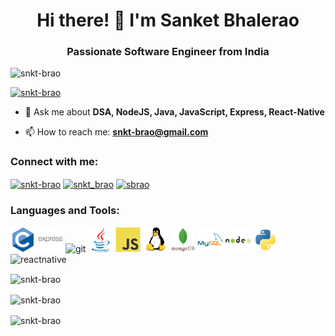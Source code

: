 <h1 align="center">Hi there! 👋 I'm Sanket Bhalerao</h1>
<h3 align="center">Passionate Software Engineer from India</h3>

<p align="left"> <img src="https://komarev.com/ghpvc/?username=snkt-brao&label=Profile%20views&color=0e75b6&style=flat" alt="snkt-brao" /> </p>

<p align="left"> <a href="https://github.com/ryo-ma/github-profile-trophy"><img src="https://github-profile-trophy.vercel.app/?username=snkt-brao" alt="snkt-brao" /></a> </p>

- 💬 Ask me about **DSA, NodeJS, Java, JavaScript, Express, React-Native**

- 📫 How to reach me: **snkt-brao@gmail.com**

<h3 align="left">Connect with me:</h3>
<p align="left">
  <a href="https://linkedin.com/in/snkt-brao" target="_blank"><img align="center" src="https://raw.githubusercontent.com/rahuldkjain/github-profile-readme-generator/master/src/images/icons/Social/linked-in-alt.svg" alt="snkt-brao" height="30" width="40" /></a>
  <a href="https://instagram.com/snkt_brao" target="_blank"><img align="center" src="https://raw.githubusercontent.com/rahuldkjain/github-profile-readme-generator/master/src/images/icons/Social/instagram.svg" alt="snkt_brao" height="30" width="40" /></a>
  <a href="https://www.leetcode.com/sbrao" target="_blank"><img align="center" src="https://raw.githubusercontent.com/rahuldkjain/github-profile-readme-generator/master/src/images/icons/Social/leet-code.svg" alt="sbrao" height="30" width="40" /></a>
</p>

<h3 align="left">Languages and Tools:</h3>
<p align="left">
  <img src="https://raw.githubusercontent.com/devicons/devicon/master/icons/c/c-original.svg" alt="c" width="40" height="40"/>
  <img src="https://raw.githubusercontent.com/devicons/devicon/master/icons/express/express-original-wordmark.svg" alt="express" width="40" height="40"/>
  <img src="https://www.vectorlogo.zone/logos/git-scm/git-scm-icon.svg" alt="git" width="40" height="40"/>
  <img src="https://raw.githubusercontent.com/devicons/devicon/master/icons/java/java-original.svg" alt="java" width="40" height="40"/>
  <img src="https://raw.githubusercontent.com/devicons/devicon/master/icons/javascript/javascript-original.svg" alt="javascript" width="40" height="40"/>
  <img src="https://raw.githubusercontent.com/devicons/devicon/master/icons/linux/linux-original.svg" alt="linux" width="40" height="40"/>
  <img src="https://raw.githubusercontent.com/devicons/devicon/master/icons/mongodb/mongodb-original-wordmark.svg" alt="mongodb" width="40" height="40"/>
  <img src="https://raw.githubusercontent.com/devicons/devicon/master/icons/mysql/mysql-original-wordmark.svg" alt="mysql" width="40" height="40"/>
  <img src="https://raw.githubusercontent.com/devicons/devicon/master/icons/nodejs/nodejs-original-wordmark.svg" alt="nodejs" width="40" height="40"/>
  <img src="https://raw.githubusercontent.com/devicons/devicon/master/icons/python/python-original.svg" alt="python" width="40" height="40"/>
  <img src="https://reactnative.dev/img/header_logo.svg" alt="reactnative" width="40" height="40"/>
</p>

<p align="left">
  <img align="center" src="https://github-readme-stats.vercel.app/api/top-langs?username=snkt-brao&show_icons=true&locale=en&layout=compact" alt="snkt-brao" />
</p>

<p align="left">
  <img align="center" src="https://github-readme-stats.vercel.app/api?username=snkt-brao&show_icons=true&locale=en" alt="snkt-brao" />
</p>

<p align="left">
  <img align="center" src="https://github-readme-streak-stats.herokuapp.com/?user=snkt-brao&" alt="snkt-brao" />
</p>
